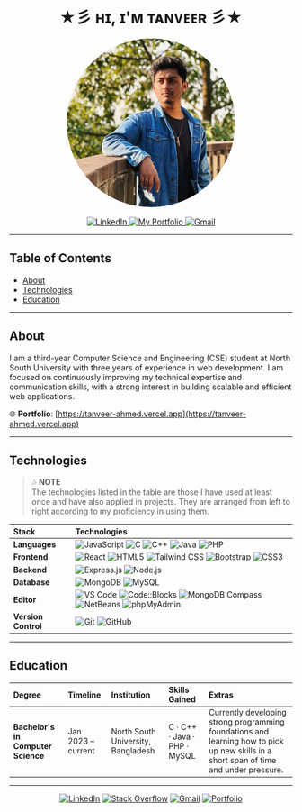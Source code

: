 <!-- Profile Header -->
<h1 align="center">★彡 ʜɪ, ɪ'ᴍ ᴛᴀɴᴠᴇᴇʀ 彡★</h1>


<!-- Profile Image -->
<p align="center">
  <img src="https://github.com/tanveera2001/tanveera2001/blob/main/public/tanveer.JPG" alt="Tanveer's Profile Picture" width="300" style="border-radius:50%;"/>
</p>

<!-- Social Badges -->
<p align="center">
  <a href="https://www.linkedin.com/in/md-tanveer-ahmed-23b06023b/" target="_new">
    <img src="https://img.shields.io/badge/LinkedIn-0077B5?style=for-the-badge&logo=linkedin&logoColor=white" alt="LinkedIn"/>
  </a>
   <a href="https://tanveer-ahmed.vercel.app" target="_blank">
    <img src="https://img.shields.io/badge/My%20Portfolio-F48024?style=for-the-badge&logo=appveyor&logoColor=white" alt="My Portfolio"/>
  </a>
  <a href="mailto:tanveera2001@gmail.com" target="_blank">
    <img src="https://img.shields.io/badge/Gmail-D14836?style=for-the-badge&logo=gmail&logoColor=white" alt="Gmail"/>
  </a>
</p>

---

## Table of Contents
- [About](#about)
- [Technologies](#technologies)
- [Education](#education)

---

## About
I am a third-year Computer Science and Engineering (CSE) student at North South University with three years of experience in web development. I am focused on continuously improving my technical expertise and communication skills, with a strong interest in building scalable and efficient web applications.

🌐 **Portfolio**: [https://tanveer-ahmed.vercel.app](https://tanveer-ahmed.vercel.app)


---

## Technologies

> 🎶 **NOTE**  
> The technologies listed in the table are those I have used at least once and have also applied in projects. 
> They are arranged from left to right according to my proficiency in using them.

| Stack | Technologies |
| :-- | :-- |
| **Languages** | ![JavaScript](https://img.shields.io/badge/JavaScript-F7DF1E?style=for-the-badge&logo=javascript&logoColor=black) ![C](https://img.shields.io/badge/C-00599C?style=for-the-badge&logo=c&logoColor=white) ![C++](https://img.shields.io/badge/C++-00599C?style=for-the-badge&logo=c%2B%2B&logoColor=white) ![Java](https://img.shields.io/badge/Java-007396?style=for-the-badge&logo=java&logoColor=white) ![PHP](https://img.shields.io/badge/PHP-777BB4?style=for-the-badge&logo=php&logoColor=white) |
| **Frontend** | ![React](https://img.shields.io/badge/React-61DAFB?style=for-the-badge&logo=react&logoColor=black) ![HTML5](https://img.shields.io/badge/HTML5-E34F26?style=for-the-badge&logo=html5&logoColor=white) ![Tailwind CSS](https://img.shields.io/badge/Tailwind_CSS-06B6D4?style=for-the-badge&logo=tailwind-css&logoColor=white) ![Bootstrap](https://img.shields.io/badge/Bootstrap-7952B3?style=for-the-badge&logo=bootstrap&logoColor=white) ![CSS3](https://img.shields.io/badge/CSS3-1572B6?style=for-the-badge&logo=css3&logoColor=white) |
| **Backend** | ![Express.js](https://img.shields.io/badge/Express.js-000000?style=for-the-badge&logo=express&logoColor=white) ![Node.js](https://img.shields.io/badge/Node.js-339933?style=for-the-badge&logo=node.js&logoColor=white) |
| **Database** | ![MongoDB](https://img.shields.io/badge/MongoDB-47A248?style=for-the-badge&logo=mongodb&logoColor=white) ![MySQL](https://img.shields.io/badge/MySQL-4479A1?style=for-the-badge&logo=mysql&logoColor=white) |
| **Editor** | ![VS Code](https://img.shields.io/badge/VS_Code-007ACC?style=for-the-badge&logo=visual-studio-code&logoColor=white) ![Code::Blocks](https://img.shields.io/badge/Code::Blocks-0055A5?style=for-the-badge&logo=codeblocks&logoColor=white) ![MongoDB Compass](https://img.shields.io/badge/MongoDB_Compass-47A248?style=for-the-badge&logo=mongodb&logoColor=white) ![NetBeans](https://img.shields.io/badge/NetBeans-007396?style=for-the-badge&logo=netbeans&logoColor=white) ![phpMyAdmin](https://img.shields.io/badge/phpMyAdmin-003B57?style=for-the-badge&logo=phpmyadmin&logoColor=white) |
| **Version Control** | ![Git](https://img.shields.io/badge/Git-F05032?style=for-the-badge&logo=git&logoColor=white) ![GitHub](https://img.shields.io/badge/GitHub-181717?style=for-the-badge&logo=github&logoColor=white) |


---

## Education

| Degree | Timeline | Institution | Skills Gained | Extras |
| :-- | :-- | :-- | :-- | :-- |
| **Bachelor's in Computer Science** | Jan 2023 – current | North South University, Bangladesh | C · C++ · Java · PHP · MySQL | Currently developing strong programming foundations and learning how to pick up new skills in a short span of time and under pressure. |

---

<!-- Quick Badges (optional). Replace links as needed. -->
<p align="center">
  <a href="https://www.linkedin.com/in/YOUR-LINKEDIN"><img alt="LinkedIn" src="https://img.shields.io/badge/LinkedIn-Profile-blue?logo=linkedin"></a>
  <a href="https://stackoverflow.com/users/YOUR-SO-ID"><img alt="Stack Overflow" src="https://img.shields.io/badge/Stack%20Overflow-Profile-F58025?logo=stackoverflow&logoColor=white"></a>
  <a href="mailto:your.name@gmail.com"><img alt="Gmail" src="https://img.shields.io/badge/Email-Contact-red?logo=gmail&logoColor=white"></a>
  <a href="https://your-portfolio-url.com"><img alt="Portfolio" src="https://img.shields.io/badge/Portfolio-Visit-0A66C2"></a>
</p>
